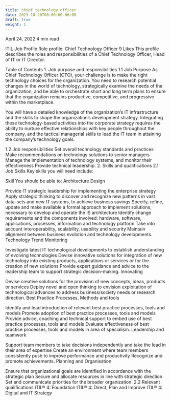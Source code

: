 ```yaml
---
title: chief technology officer
date: 2023-10-20T00:00:00-06:00
draft: true
weight: 1
---
```



April 24, 2022
4 min read

ITIL
Job Profile
Role profile: Chief Technology Officer
9 Likes
This profile describes the roles and responsibilities of a Chief Technology Officer, Head of IT or IT Director.

Table of Contents
1. 
Job purpose and responsibilities
1.1 Job Purpose
As Chief Technology Officer (CTO), your challenge is to make the right technology choices for the organization. You need to research potential changes in the world of technology, strategically examine the needs of the organization, and be able to orchestrate short and long term plans to ensure that the organization remains productive, competitive, and progressive within the marketplace.

You will have a detailed knowledge of the organization’s IT infrastructure and the skills to shape the organization’s development strategy. Integrating these technology-based activities into the corporate strategy requires the ability to nurture effective relationships with key people throughout the company, and the tactical managerial skills to lead the IT team in attaining the company’s technology goals.

1.2 Job responsibilities
Set overall technology standards and practices
Make recommendations on technology solutions to senior managers
Manage the implementation of technology systems, and monitor their effectiveness
Provide technical leadership.
2. 
Skills and qualifications
2.1  Job Skills
Key skills you will need include:

Skill
You should be able to:
Architecture Design

Provide IT strategic leadership for implementing the enterprise strategy
Apply strategic thinking to discover and recognize new patterns in vast data-sets and new IT systems, to achieve business savings
Specify, refine, update and make available a formal approach to implement solutions, necessary to develop and operate the IS architecture
Identify change requirements and the components involved: hardware, software, applications, processes, information and technology platform
Take into account interoperability, scalability, usability and security
Maintain alignment between business evolution and technology developments.
Technology Trend Monitoring

Investigate latest IT technological developments to establish understanding of evolving technologies
Devise innovative solutions for integration of new technology into existing products, applications or services or for the creation of new solutions
Provide expert guidance and advice to the leadership team to support strategic decision-making.
Innovating

Devise creative solutions for the provision of new concepts, ideas, products or services
Deploy novel and open thinking to envision exploitation of technological advances to address business/society needs or research direction.
Best Practice Processes, Methods and tools

Identify and lead introduction of relevant best practice processes, tools and models
Promote adoption of best practice processes, tools and models
Provide advice, coaching and technical support to embed use of best practice processes, tools and models
Evaluate effectiveness of best practice processes, tools and models in area of specialism.
Leadership and teamwork

Support team members to take decisions independently and take the lead in their area of expertise
Create an environment where team members consistently push to improve performance and productivity
Recognize and promote achievements.
Planning and Organisation

Ensure that organizational goals are identified in accordance with the strategic plan
Secure and allocate resources in line with strategic direction
Set and communicate priorities for the broader organization.
2.2 Relevant qualifications
ITIL® 4: Foundation
ITIL® 4: Direct, Plan and Improve
ITIL® 4: Digital and IT Strategy
